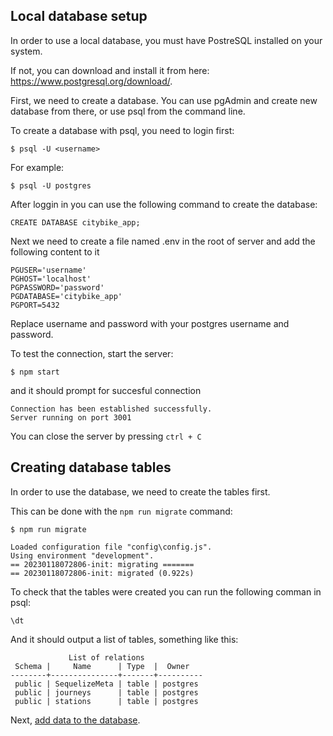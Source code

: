 ## Local database setup
In order to use a local database, you must have PostreSQL installed on your system.

If not, you can download and install it from here: https://www.postgresql.org/download/.

First, we need to create a database. You can use pgAdmin and create new database from there, or use psql from the command line.

To create a database with psql, you need to login first:
```
$ psql -U <username>
```
For example:
```
$ psql -U postgres
```
After loggin in you can use the following command to create the database:
```
CREATE DATABASE citybike_app;
```
Next we need to create a file named .env in the root of server and add the following content to it

```
PGUSER='username'
PGHOST='localhost'
PGPASSWORD='password'
PGDATABASE='citybike_app'
PGPORT=5432
```

Replace username and password with your postgres username and password.


To test the connection, start the server:
```
$ npm start
```
and it should prompt for succesful connection
```
Connection has been established successfully.
Server running on port 3001
```
You can close the server by pressing `ctrl + C`


## Creating database tables
In order to use the database, we need to create the tables first. 

This can be done with the `npm run migrate` command:

```
$ npm run migrate

Loaded configuration file "config\config.js".
Using environment "development".
== 20230118072806-init: migrating =======
== 20230118072806-init: migrated (0.922s)

```
To check that the tables were created you can run the following comman in psql:
```
\dt
```
And it should output a list of tables, something like this:
```
             List of relations
 Schema |     Name      | Type  |  Owner
--------+---------------+-------+----------
 public | SequelizeMeta | table | postgres
 public | journeys      | table | postgres
 public | stations      | table | postgres
 ```
 Next, [add data to the database](../README.md#adding-data-to-the-database).